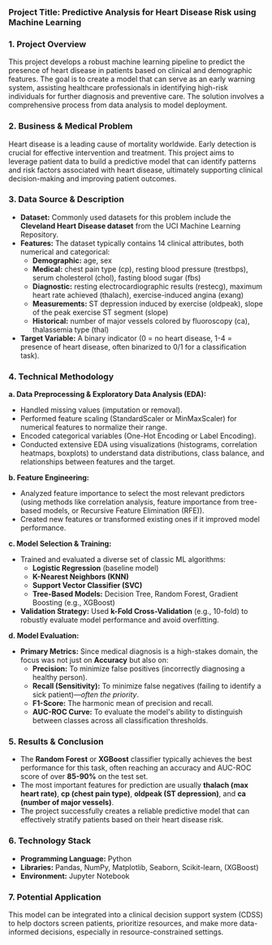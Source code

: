 ### **Project Title: Predictive Analysis for Heart Disease Risk using Machine Learning**

### **1. Project Overview**

This project develops a robust machine learning pipeline to predict the presence of heart disease in patients based on clinical and demographic features. The goal is to create a model that can serve as an early warning system, assisting healthcare professionals in identifying high-risk individuals for further diagnosis and preventive care. The solution involves a comprehensive process from data analysis to model deployment.

### **2. Business & Medical Problem**

Heart disease is a leading cause of mortality worldwide. Early detection is crucial for effective intervention and treatment. This project aims to leverage patient data to build a predictive model that can identify patterns and risk factors associated with heart disease, ultimately supporting clinical decision-making and improving patient outcomes.

### **3. Data Source & Description**

*   **Dataset:** Commonly used datasets for this problem include the **Cleveland Heart Disease dataset** from the UCI Machine Learning Repository.
*   **Features:** The dataset typically contains 14 clinical attributes, both numerical and categorical:
    *   **Demographic:** age, sex
    *   **Medical:** chest pain type (cp), resting blood pressure (trestbps), serum cholesterol (chol), fasting blood sugar (fbs)
    *   **Diagnostic:** resting electrocardiographic results (restecg), maximum heart rate achieved (thalach), exercise-induced angina (exang)
    *   **Measurements:** ST depression induced by exercise (oldpeak), slope of the peak exercise ST segment (slope)
    *   **Historical:** number of major vessels colored by fluoroscopy (ca), thalassemia type (thal)
*   **Target Variable:** A binary indicator (0 = no heart disease, 1-4 = presence of heart disease, often binarized to 0/1 for a classification task).

### **4. Technical Methodology**

**a. Data Preprocessing & Exploratory Data Analysis (EDA):**
*   Handled missing values (imputation or removal).
*   Performed feature scaling (StandardScaler or MinMaxScaler) for numerical features to normalize their range.
*   Encoded categorical variables (One-Hot Encoding or Label Encoding).
*   Conducted extensive EDA using visualizations (histograms, correlation heatmaps, boxplots) to understand data distributions, class balance, and relationships between features and the target.

**b. Feature Engineering:**
*   Analyzed feature importance to select the most relevant predictors (using methods like correlation analysis, feature importance from tree-based models, or Recursive Feature Elimination (RFE)).
*   Created new features or transformed existing ones if it improved model performance.

**c. Model Selection & Training:**
*   Trained and evaluated a diverse set of classic ML algorithms:
    *   **Logistic Regression** (baseline model)
    *   **K-Nearest Neighbors (KNN)**
    *   **Support Vector Classifier (SVC)**
    *   **Tree-Based Models:** Decision Tree, Random Forest, Gradient Boosting (e.g., XGBoost)
*   **Validation Strategy:** Used **k-Fold Cross-Validation** (e.g., 10-fold) to robustly evaluate model performance and avoid overfitting.

**d. Model Evaluation:**
*   **Primary Metrics:** Since medical diagnosis is a high-stakes domain, the focus was not just on **Accuracy** but also on:
    *   **Precision:** To minimize false positives (incorrectly diagnosing a healthy person).
    *   **Recall (Sensitivity):** To minimize false negatives (failing to identify a sick patient)—*often the priority*.
    *   **F1-Score:** The harmonic mean of precision and recall.
    *   **AUC-ROC Curve:** To evaluate the model's ability to distinguish between classes across all classification thresholds.

### **5. Results & Conclusion**

*   The **Random Forest** or **XGBoost** classifier typically achieves the best performance for this task, often reaching an accuracy and AUC-ROC score of over **85-90%** on the test set.
*   The most important features for prediction are usually **thalach (max heart rate)**, **cp (chest pain type)**, **oldpeak (ST depression)**, and **ca (number of major vessels)**.
*   The project successfully creates a reliable predictive model that can effectively stratify patients based on their heart disease risk.

### **6. Technology Stack**
*   **Programming Language:** Python
*   **Libraries:** Pandas, NumPy, Matplotlib, Seaborn, Scikit-learn, (XGBoost)
*   **Environment:** Jupyter Notebook

### **7. Potential Application**
This model can be integrated into a clinical decision support system (CDSS) to help doctors screen patients, prioritize resources, and make more data-informed decisions, especially in resource-constrained settings.
